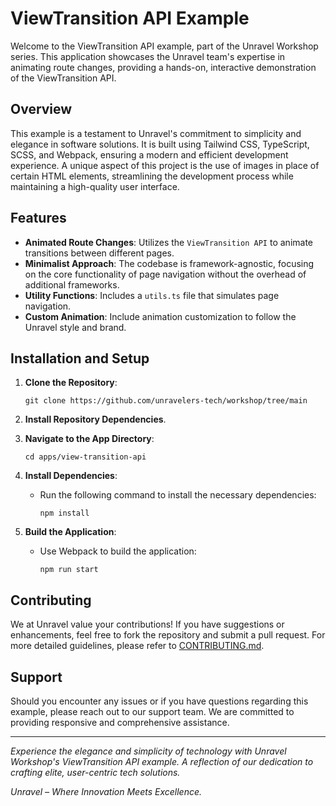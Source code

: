 # ViewTransition API Example

Welcome to the ViewTransition API example, part of the Unravel Workshop series. This application showcases the Unravel team's expertise in animating route changes, providing a hands-on, interactive demonstration of the ViewTransition API.

## Overview

This example is a testament to Unravel's commitment to simplicity and elegance in software solutions. It is built using Tailwind CSS, TypeScript, SCSS, and Webpack, ensuring a modern and efficient development experience. A unique aspect of this project is the use of images in place of certain HTML elements, streamlining the development process while maintaining a high-quality user interface.

## Features

- **Animated Route Changes**: Utilizes the `ViewTransition API` to animate transitions between different pages.
- **Minimalist Approach**: The codebase is framework-agnostic, focusing on the core functionality of page navigation without the overhead of additional frameworks.
- **Utility Functions**: Includes a `utils.ts` file that simulates page navigation.
- **Custom Animation**: Include animation customization to follow the Unravel style and brand.

## Installation and Setup

1. **Clone the Repository**:
   ```
   git clone https://github.com/unravelers-tech/workshop/tree/main
   ```
   
2. **Install Repository Dependencies**.

3. **Navigate to the App Directory**:
   ```
   cd apps/view-transition-api
   ```

4. **Install Dependencies**:
    - Run the following command to install the necessary dependencies:
      ```
      npm install
      ```

5. **Build the Application**:
    - Use Webpack to build the application:
      ```
      npm run start
      ```

## Contributing

We at Unravel value your contributions! If you have suggestions or enhancements, feel free to fork the repository and submit a pull request. For more detailed guidelines, please refer to [CONTRIBUTING.md](CONTRIBUTING.md).

## Support

Should you encounter any issues or if you have questions regarding this example, please reach out to our support team. We are committed to providing responsive and comprehensive assistance.

---

*Experience the elegance and simplicity of technology with Unravel Workshop's ViewTransition API example. A reflection of our dedication to crafting elite, user-centric tech solutions.*

*Unravel – Where Innovation Meets Excellence.*
